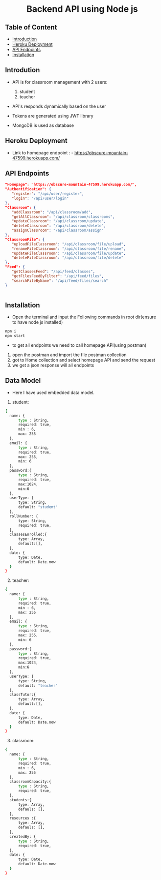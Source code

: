 <div align="center">
  <h1>Backend API using Node js</h1>
</div>

## Table of Content

- [Introduction](#introduction)
- [Heroku Deployment](#heroku-deployment)
- [API Endpoints](#api-endpoints)
- [Installation](#installation)

## Introdution

- API is for classroom management with 2 users:
  1. student
  2. teacher

- API's responds dynamically based on the user
- Tokens are generated using JWT library
- MongoDB is used as database

## Heroku Deployment

- Link to homepage endpoint : - https://obscure-mountain-47599.herokuapp.com/

## API Endpoints

```json
"Homepage": "https://obscure-mountain-47599.herokuapp.com/",
"Authentification": {
   "register": "/api/user/register",
   "login": "/api/user/login"
},
"Classroom": {
   "addClassroom": "/api/classroom/add",
   "getAllClassroom": "/api/classroom/classrooms",
   "updateClassroom": "/api/classroom/update",
   "deleteClassroom": "/api/classroom/delete",
   "assignClassroom": "/api/classroom/assign"
},
"ClassroomFile": {
   "uploadFileClassroom": "/api/classroom/file/upload",
   "renameFileClassroom": "/api/classroom/file/rename",
   "updateFileClassroom": "/api/classroom/file/update",
   "deleteFileClassroom": "/api/classroom/file/delete"
},
"Feed": {
   "getClassesFeed": "/api/feed/classes",
   "getFilesFeedByFilter": "/api/feed/files",
   "searchFileByName": "/api/feed/files/search"
}
 
```

## Installation

- Open the terminal and input the Following commands in root dir(ensure to have node js installed)

```bash
npm i
npm start
```

- to get all endpoints we need to call homepage API(using postman)
1. open the postman and import the file postman collection
2. got to Home collection and select homepage API and send the request
3. we get a json response will all endpoints



## Data Model

- Here I have used embedded data model.

1. student:
```bash
{
  name: {
      type : String,
      required: true,
      min : 6,
      max: 255
  },
  email: {
      type : String,
      required: true,
      max: 255,
      min: 6
  },
  password:{
      type : String,
      required: true,
      max:1024,
      min:6
  },
  userType: {
      type: String,
      default: "student"
  },
  rollNumber: {
      type: String,
      required: true,
  },
  classesEnrolled:{
      type: Array,
      default:[],
  },
  date: {
      type: Date,
      default: Date.now
  }
}
```

2. teacher:
```bash
{
  name: {
      type : String,
      required: true,
      min : 6,
      max: 255
  },
  email: {
      type : String,
      required: true,
      max: 255,
      min: 6
  },
  password:{
      type : String,
      required: true,
      max:1024,
      min:6
  },
  userType: {
      type: String,
      default: "teacher"
  },
  classTutor:{
      type: Array,
      default:[],
  },
  date: {
      type: Date,
      default: Date.now
  }
}
```
3. classroom:
```bash
{
  name: {
      type : String,
      required: true,
      min : 6,
      max: 255
  },
  classroomCapacity:{
      type : String,
      required: true,
  },
  students:{
      type: Array,
      defauls: [],
  },
  resources :{
      type: Array,
      defauls: [],
  },
  createdBy: {
      type : String,
      required: true,
  },
  date: {
      type: Date,
      default: Date.now
  }
}
```



